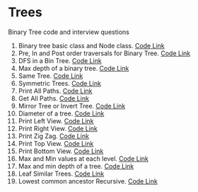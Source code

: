 # Trees
Binary Tree code and interview questions
1. Binary tree basic class and Node class. [Code Link](https://github.com/InterviewCodingUSA/Trees/tree/main/BinTreeBasicsAndClases/untitled/src)
2. Pre, In and Post order traversals for Binary Tree. [Code Link](https://github.com/InterviewCodingUSA/Trees/tree/main/PreInPostOrder/PreInPostOrder/src)
3. DFS in a Bin Tree. [Code Link](https://github.com/InterviewCodingUSA/Trees/tree/main/DFS/DFSExample/src)
4. Max depth of a binary tree. [Code Link](https://github.com/InterviewCodingUSA/Trees/tree/main/MaxDepth/MaxDepth/src)
5. Same Tree. [Code Link](https://github.com/InterviewCodingUSA/Trees/tree/main/SameTree/SameTree/src)
6. Symmetric Trees. [Code Link](https://github.com/InterviewCodingUSA/Trees/tree/main/SymmetricTrees/SymmetricTrees/src)
7. Print All Paths. [Code Link](https://github.com/InterviewCodingUSA/Trees/tree/main/PrintAllPaths/PrintAllPaths/src)
8. Get All Paths. [Code Link](https://github.com/InterviewCodingUSA/Trees/tree/main/GetAllPaths/GetAllPaths/src)
9. Mirror Tree or Invert Tree. [Code Link](https://github.com/InterviewCodingUSA/Trees/tree/main/MirrorTree/MirrorTree/src)
10. Diameter of a tree. [Code Link](https://github.com/InterviewCodingUSA/Trees/tree/main/DiameterOfTree/DiameterOfTree)
11. Print Left View. [Code Link](https://github.com/InterviewCodingUSA/Trees/tree/main/PrintLeftView/PrintLeftView/src)
12. Print Right View. [Code Link](https://github.com/InterviewCodingUSA/Trees/tree/main/PrintRightView/PrintRightView/src)
13. Print Zig Zag. [Code Link](https://github.com/InterviewCodingUSA/Trees/tree/main/PrintZigZag/PrintZigZag)
14. Print Top View. [Code Link](https://github.com/InterviewCodingUSA/Trees/tree/main/PrintTopView/PrintTopView/src)
15. Print Bottom View. [Code Link](https://github.com/InterviewCodingUSA/Trees/tree/main/PrintBottomView/PrintBottomView/src)
16. Max and Min values at each level. [Code Link](https://github.com/InterviewCodingUSA/Trees/tree/main/LargestValueInEachRow/LargestValueInEachRow/src)
17. Max and min depth of a tree. [Code Link](https://github.com/InterviewCodingUSA/Trees/tree/main/MinDepthOfBinaryTree/MinDepth/src)
18. Leaf Similar Trees. [Code Link](https://github.com/InterviewCodingUSA/Trees/tree/main/LeafSimilarTrees/LeafSimilarTrees/src)
19. Lowest common ancestor Recursive. [Code Link](https://github.com/InterviewCodingUSA/Trees/tree/main/LowestCommonAncestor/LowestCommonAncestor/src)